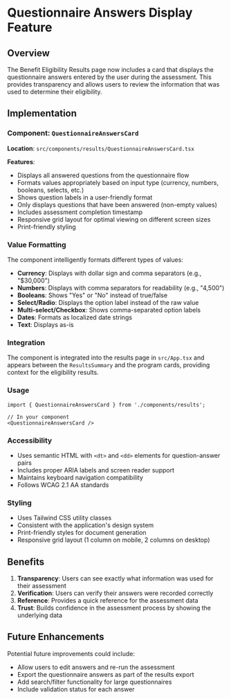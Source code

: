 # Questionnaire Answers Display Feature

## Overview

The Benefit Eligibility Results page now includes a card that displays the questionnaire answers entered by the user during the assessment. This provides transparency and allows users to review the information that was used to determine their eligibility.

## Implementation

### Component: `QuestionnaireAnswersCard`

**Location**: `src/components/results/QuestionnaireAnswersCard.tsx`

**Features**:
- Displays all answered questions from the questionnaire flow
- Formats values appropriately based on input type (currency, numbers, booleans, selects, etc.)
- Shows question labels in a user-friendly format
- Only displays questions that have been answered (non-empty values)
- Includes assessment completion timestamp
- Responsive grid layout for optimal viewing on different screen sizes
- Print-friendly styling

### Value Formatting

The component intelligently formats different types of values:

- **Currency**: Displays with dollar sign and comma separators (e.g., "$30,000")
- **Numbers**: Displays with comma separators for readability (e.g., "4,500")
- **Booleans**: Shows "Yes" or "No" instead of true/false
- **Select/Radio**: Displays the option label instead of the raw value
- **Multi-select/Checkbox**: Shows comma-separated option labels
- **Dates**: Formats as localized date strings
- **Text**: Displays as-is

### Integration

The component is integrated into the results page in `src/App.tsx` and appears between the `ResultsSummary` and the program cards, providing context for the eligibility results.

### Usage

```tsx
import { QuestionnaireAnswersCard } from './components/results';

// In your component
<QuestionnaireAnswersCard />
```

### Accessibility

- Uses semantic HTML with `<dt>` and `<dd>` elements for question-answer pairs
- Includes proper ARIA labels and screen reader support
- Maintains keyboard navigation compatibility
- Follows WCAG 2.1 AA standards

### Styling

- Uses Tailwind CSS utility classes
- Consistent with the application's design system
- Print-friendly styles for document generation
- Responsive grid layout (1 column on mobile, 2 columns on desktop)

## Benefits

1. **Transparency**: Users can see exactly what information was used for their assessment
2. **Verification**: Users can verify their answers were recorded correctly
3. **Reference**: Provides a quick reference for the assessment data
4. **Trust**: Builds confidence in the assessment process by showing the underlying data

## Future Enhancements

Potential future improvements could include:
- Allow users to edit answers and re-run the assessment
- Export the questionnaire answers as part of the results export
- Add search/filter functionality for large questionnaires
- Include validation status for each answer
